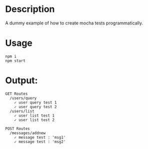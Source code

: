 # Description

A dummy example of how to create mocha tests programmatically.

# Usage

```
npm i
npm start
```

# Output:

```
GET Routes
  /users/query
    ✓ user query test 1
    ✓ user query test 2
  /users/list
    ✓ user list test 1
    ✓ user list test 2

POST Routes
  /messages/addnew
    ✓ message test : 'msg1'
    ✓ message test : 'msg2'
```